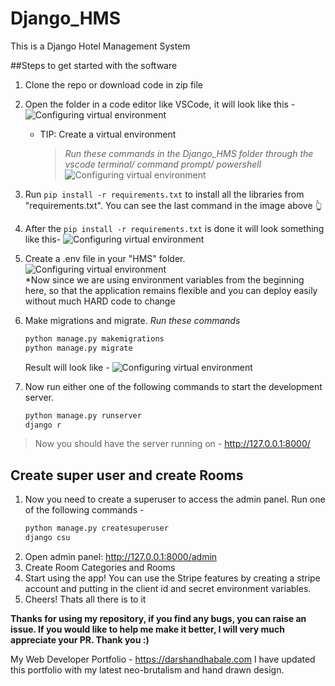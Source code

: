 # Django_HMS
This is a Django Hotel Management System

##Steps to get started with the software
 1. Clone the repo or download code in zip file
 2. Open the folder in a code editor like VSCode, it will look like this - 
         ![Configuring virtual environment](https://github.com/Darshan4114/Django_HMS/blob/main/readme_images/django_hms_open_in_vscode.png)
    - TIP: Create a virtual environment
      > *Run these commands in the Django_HMS folder through the vscode terminal/ command prompt/ powershell* 
         ![Configuring virtual environment](https://github.com/Darshan4114/Django_HMS/blob/main/readme_images/django_hms_config_commands.png)

 3. Run `pip install -r requirements.txt` to install all the libraries from "requirements.txt". You can see the last command in the image above :point_up_2:
 4. After the `pip install -r requirements.txt` is done it will look something like this-
         ![Configuring virtual environment](https://github.com/Darshan4114/Django_HMS/blob/main/readme_images/django_hms_pip_install_done.png)
         
 5. Create a .env file in your "HMS" folder.
         ![Configuring virtual environment](https://github.com/Darshan4114/Django_HMS/blob/main/readme_images/django_hms_create_dotenv_file.png)   
  *Now since we are using environment variables from the beginning here, so that the application remains flexible and you can deploy easily without much HARD code to change
 
6. Make migrations and migrate.
   *Run these commands*
   ```python
   python manage.py makemigrations
   python manage.py migrate
   ```
   Result will look like - 
         ![Configuring virtual environment](https://github.com/Darshan4114/Django_HMS/blob/main/readme_images/django_hms_create_dotenv_file.png) 
7. Now run either one of the following commands to start the development server.
   ```python
   python manage.py runserver
   django r
   ```

> Now you should have the server running on - http://127.0.0.1:8000/

## Create super user and create Rooms
1. Now you need to create a superuser to access the admin panel. Run one of the following commands - 
    ```python
    python manage.py createsuperuser
    django csu
    ```
2. Open admin panel: http://127.0.0.1:8000/admin
3. Create Room Categories and Rooms
4. Start using the app! You can use the Stripe features by creating a stripe account and putting in the client id and secret environment variables.
5. Cheers! Thats all there is to it

**Thanks for using my repository, if you find any bugs, you can raise an issue. If you would like to help me make it better, I will very much appreciate your PR. Thank you :)**

My Web Developer Portfolio - https://darshandhabale.com
I have updated this portfolio with my latest neo-brutalism and hand drawn design.
